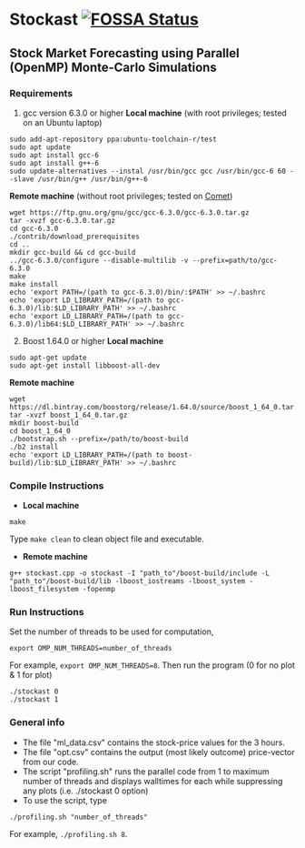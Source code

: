 # Stockast [![FOSSA Status](https://app.fossa.io/api/projects/git%2Bgithub.com%2FRajdeepKonwar%2Fstockast.svg?type=shield)](https://app.fossa.io/projects/git%2Bgithub.com%2FRajdeepKonwar%2Fstockast?ref=badge_shield)
## Stock Market Forecasting using Parallel (OpenMP) Monte-Carlo Simulations

### Requirements
1. gcc version 6.3.0 or higher
**Local machine** (with root privileges; tested on an Ubuntu laptop)
```
sudo add-apt-repository ppa:ubuntu-toolchain-r/test
sudo apt update
sudo apt install gcc-6
sudo apt install g++-6
sudo update-alternatives --instal /usr/bin/gcc gcc /usr/bin/gcc-6 60 --slave /usr/bin/g++ /usr/bin/g++-6
```
**Remote machine** (without root privileges; tested on [Comet](http://www.sdsc.edu/support/user_guides/comet.html))
```
wget https://ftp.gnu.org/gnu/gcc/gcc-6.3.0/gcc-6.3.0.tar.gz
tar -xvzf gcc-6.3.0.tar.gz
cd gcc-6.3.0
./contrib/download_prerequisites
cd ..
mkdir gcc-build && cd gcc-build
../gcc-6.3.0/configure --disable-multilib -v --prefix=path/to/gcc-6.3.0
make
make install
echo 'export PATH=/(path to gcc-6.3.0)/bin/:$PATH' >> ~/.bashrc
echo 'export LD_LIBRARY_PATH=/(path to gcc-6.3.0)/lib:$LD_LIBRARY_PATH' >> ~/.bashrc
echo 'export LD_LIBRARY_PATH=/(path to gcc-6.3.0)/lib64:$LD_LIBRARY_PATH' >> ~/.bashrc
```
2. Boost 1.64.0 or higher
**Local machine**
```
sudo apt-get update
sudo apt-get install libboost-all-dev
```
**Remote machine**
```
wget https://dl.bintray.com/boostorg/release/1.64.0/source/boost_1_64_0.tar.gz
tar -xvzf boost_1_64_0.tar.gz
mkdir boost-build
cd boost_1_64_0
./bootstrap.sh --prefix=/path/to/boost-build
./b2 install
echo 'export LD_LIBRARY_PATH=/(path to boost-build)/lib:$LD_LIBRARY_PATH' >> ~/.bashrc
```

### Compile Instructions
* **Local machine**
```
make
```
Type `make clean` to clean object file and executable.
* **Remote machine**
```
g++ stockast.cpp -o stockast -I "path_to"/boost-build/include -L "path_to"/boost-build/lib -lboost_iostreams -lboost_system -lboost_filesystem -fopenmp
```

### Run Instructions
Set the number of threads to be used for computation,
```
export OMP_NUM_THREADS=number_of_threads
```
For example, `export OMP_NUM_THREADS=8`.
Then run the program (0 for no plot & 1 for plot)
```
./stockast 0
./stockast 1
```

### General info
* The file "ml_data.csv" contains the stock-price values for the 3 hours.
* The file "opt.csv" contains the output (most likely outcome) price-vector from our code.
* The script "profiling.sh" runs the parallel code from 1 to maximum number of threads and displays walltimes for each while suppressing any plots (i.e. ./stockast 0 option)
* To use the script, type
```
./profiling.sh "number_of_threads"
```
For example, `./profiling.sh 8`.
